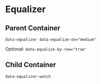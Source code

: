 # Equalizer

## Parent Container

`data-equalizer data-equalize-on="medium"`

Optional: `data-equalize-by-row="true"`

## Child Container

`data-equalizer-watch`